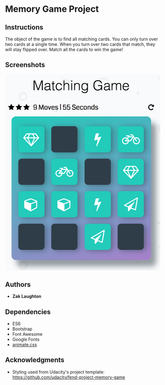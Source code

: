 # Memory Game Project

## Instructions

The object of the game is to find all matching cards. You can only turn over two
cards at a single time. When you turn over two cards that match, they will stay
flipped over. Match all the cards to win the game!

## Screenshots
![Screnshot](/img/matching_game_screenshot.png?raw=true "Matching Game Screenshot")

## Authors

* **Zak Laughton**

## Dependencies
* ES6
* Bootstrap
* Font Awesome
* Google Fonts
* [animate.css](http://daneden.me/animate)

## Acknowledgments

* Styling used from Udacity's project template: https://github.com/udacity/fend-project-memory-game
